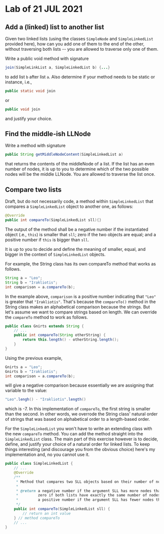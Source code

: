# Lab of 21 JUL 2021

## Add a (linked) list to another list

Given two linked lists (using the classes `SimpleNode` and `SimpleLinkedList` provided here), how can you add one of them to the end of the other, without traversing both lists -- you are allowed to traverse only one of them.

Write a public void method with signature

```java
join(SimpleLinkList a, SimpleLinkedList b) {...}
```

to add list `b` after list `a`. Also determine if your method needs to be static or instance, i.e.,

```java
public static void join
```
or
```java
public void join
```
and justify your choice.

## Find the middle-ish LLNode

Write a method with signature

```java
public String getMiddleNodeContent(SimpleLinkedList a)
```

that returns the contents of the middleNode of a list. If the list has an even number of nodes, it is up to you to determine which of the two possible nodes will be the middle LLNode. You are allowed to traverse the list once.

## Compare two lists

Draft, but do not necessarily code, a method within `SimpleLinkedList` that compares a `SimpleLinkedList` object to another one, as follows:

```java
@Override
public int compareTo(SimpleLinkedList sll){}
```

The output of the method shall be a negative number if the instantiated object (.e., `this`) is smaller that `sll`; zero if the two objects are equal; and a positive number if `this` is bigger than `sll`.

It is up to you to decide and define the meaning of smaller, equal, and bigger in the context of `SimpleLinkedList` objects.

For example, the String class has its own compareTo method that works as follows.
```java
String a = "Leo";
String b = "Irakliotis";
int comparison = a.compareTo(b);
```
In the example above, `comparison` is a positive number indicating that `"Leo"` is greater that `"Irakliotis"`. That's because the `compareTo()` method in the String class makes an alphabetical comparison because the strings. But let's assume we want to compare strings based on length. We can override the `compareTo` method to work as follows.

```java
public class Gnirts extends String {
    // ...
    public int compareTo(String otherString) {
        return this.length() - otherString.length();
    }
}
```

Using the previous example,
```java
Gnirts a = "Leo";
Gnirts b = "Irakliotis";
int comparison = a.compareTo(b);
```
will give a negative comparison because essentially we are assigning that variable to the value:
```java
"Leo".lengh() - "Irakliotis".length()
```
which is -7. In this implementation of `compareTo`, the first string is smaller than the second. In other words, we overrode the String class' natural order of strings that was based on alphabetical order to a length-based order.

For the `SimpleLinkedList` you won't have to write an extending class with the new `compareTo` method. You can add the method straight into the `SimpleLinkedList` class. The main part of this exercise however is to decide, define, and justify your choice of a natural order for linked lists. To keep things interesting (and discourage you from the obvious choice) here's my implementation and, no you cannot use it.

```java
public class SimpleLinkedList {
    // ...
    @Override
    /**
     * Method that compares two SLL objects based on their number of nodes.
     *
     * @return a negative number if the argument SLL has more nodes than this object;
     *         zero if both lists have exactly the same number of nodes;
     *         a positive number if the argument SLL has fewer nodes than this object;
     */
    public int compareTo(SimpleLinkedList sll) {
        // return an int value
    } // method compareTo
    // ...
}
```